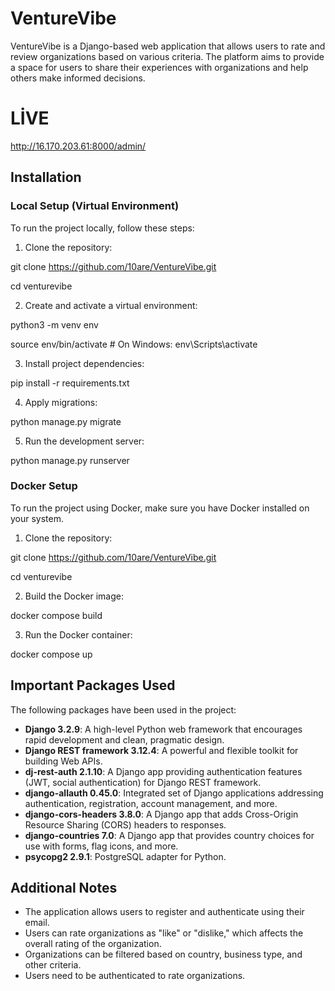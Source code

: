 # VentureVibe

VentureVibe is a Django-based web application that allows users to rate and review organizations based on various criteria. The platform aims to provide a space for users to share their experiences with organizations and help others make informed decisions.

# LİVE 
<http://16.170.203.61:8000/admin/>

## Installation

### Local Setup (Virtual Environment)

To run the project locally, follow these steps:

1. Clone the repository:

git clone <https://github.com/10are/VentureVibe.git>

cd venturevibe

2. Create and activate a virtual environment:

python3 -m venv env

source env/bin/activate # On Windows: env\Scripts\activate

3. Install project dependencies:

pip install -r requirements.txt

4. Apply migrations:

python manage.py migrate

5. Run the development server:

python manage.py runserver


### Docker Setup

To run the project using Docker, make sure you have Docker installed on your system.

1. Clone the repository:

git clone <https://github.com/10are/VentureVibe.git>

cd venturevibe

2. Build the Docker image:

docker compose build

3. Run the Docker container:

docker compose up

## Important Packages Used

The following packages have been used in the project:

- **Django 3.2.9**: A high-level Python web framework that encourages rapid development and clean, pragmatic design.
- **Django REST framework 3.12.4**: A powerful and flexible toolkit for building Web APIs.
- **dj-rest-auth 2.1.10**: A Django app providing authentication features (JWT, social authentication) for Django REST framework.
- **django-allauth 0.45.0**: Integrated set of Django applications addressing authentication, registration, account management, and more.
- **django-cors-headers 3.8.0**: A Django app that adds Cross-Origin Resource Sharing (CORS) headers to responses.
- **django-countries 7.0**: A Django app that provides country choices for use with forms, flag icons, and more.
- **psycopg2 2.9.1**: PostgreSQL adapter for Python.

## Additional Notes

- The application allows users to register and authenticate using their email.
- Users can rate organizations as "like" or "dislike," which affects the overall rating of the organization.
- Organizations can be filtered based on country, business type, and other criteria.
- Users need to be authenticated to rate organizations.



